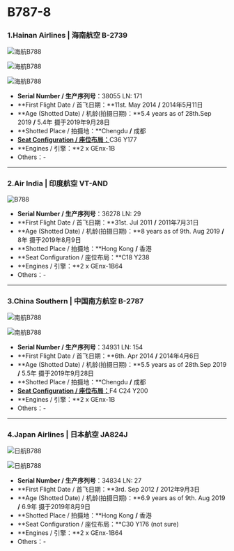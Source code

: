 # B787-8

### 1.Hainan Airlines | 海南航空     B-2739

![海航B788](http://pyjvbivyg.bkt.clouddn.com/B787-8_HU_B-2739_1.jpg)

![海航B788](http://pyjvbivyg.bkt.clouddn.com/B787-8_HU_B-2739_2.jpg)

![海航B788](http://pyjvbivyg.bkt.clouddn.com/B787-8_HU_B-2739_3.jpg)

- **Serial Number / 生产序列号**：38055  LN: 171
- **First Flight Date / 首飞日期：**11st. May 2014  **/**  2014年5月11日
- **Age (Shotted Date) / 机龄(拍摄日期)：**5.4 years as of 28th.Sep 2019  **/**  5.4年  摄于2019年9月28日
- **Shotted Place / 拍摄地：**Chengdu  **/**  成都
- [**Seat Configuration / 座位布局：**](https://www.hainanairlines.com/HUPortal/dyn/portal/DisplayPage?COUNTRY_SITE=JP&SITE=CBHZCBHZ&LANGUAGE=CN&PAGE=BSEE)C36 Y177
- **Engines / 引擎：**2 x GEnx-1B
- Others：-

****

### 2.Air India | 印度航空     VT-AND

![B788](http://pyjvbivyg.bkt.clouddn.com/B788_AI_VT-AND_1.jpg)

- **Serial Number / 生产序列号**：36278  LN: 29
- **First Flight Date / 首飞日期：**31st. Jul 2011  **/**  2011年7月31日
- **Age (Shotted Date) / 机龄(拍摄日期)：**8 years as of 9th. Aug 2019  **/**  8年  摄于2019年8月9日
- **Shotted Place / 拍摄地：**Hong Kong  **/**  香港
- **Seat Configuration / 座位布局：**C18 Y238
- **Engines / 引擎：**2 x GEnx-1B64
- Others：-

****

### 3.China Southern | 中国南方航空     B-2787

![南航B788](http://py2kq5jlv.bkt.clouddn.com/B787-8_CZ_B-2887_1.jpg)

![南航B788](http://py2kq5jlv.bkt.clouddn.com/B787-8_CZ_B-2887_2.jpg)

- **Serial Number / 生产序列号**：34931  LN: 154
- **First Flight Date / 首飞日期：**6th. Apr 2014  **/**  2014年4月6日
- **Age (Shotted Date) / 机龄(拍摄日期)：**5.5 years as of 28th.Sep 2019  **/**  5.5年  摄于2019年9月28日
- **Shotted Place / 拍摄地：**Chengdu  **/**  成都
- [**Seat Configuration / 座位布局：**](https://www.csair.com/cn/tourguide/flight_service/B787mxfj/cabin/)F4 C24 Y200
- **Engines / 引擎：**2 x GEnx-1B
- Others：-

****

### 4.Japan Airlines | 日本航空     JA824J

![日航B788](http://py2kq5jlv.bkt.clouddn.com/B788_JL_JA824J_1.jpg)

![日航B788](http://py2kq5jlv.bkt.clouddn.com/B788_JL_JA824J_2.jpg)

- **Serial Number / 生产序列号**：34834  LN: 27
- **First Flight Date / 首飞日期：**3rd. Sep 2012  **/**  2012年9月3日
- **Age (Shotted Date) / 机龄(拍摄日期)：**6.9 years as of 9th. Aug 2019  **/**  6.9年  摄于2019年8月9日
- **Shotted Place / 拍摄地：**Hong Kong  **/**  香港
- **Seat Configuration / 座位布局：**C30 Y176 (not sure)
- **Engines / 引擎：**2 x GEnx-1B64
- Others：-